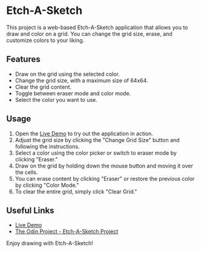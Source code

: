 # Etch-A-Sketch

This project is a web-based Etch-A-Sketch application that allows you to draw and color on a grid. You can change the grid size, erase, and customize colors to your liking.

## Features

- Draw on the grid using the selected color.
- Change the grid size, with a maximum size of 64x64.
- Clear the grid content.
- Toggle between eraser mode and color mode.
- Select the color you want to use.

## Usage

1. Open the [Live Demo](https://causadev.github.io/Etch-a-Sketch/) to try out the application in action.
2. Adjust the grid size by clicking the "Change Grid Size" button and following the instructions.
3. Select a color using the color picker or switch to eraser mode by clicking "Eraser."
4. Draw on the grid by holding down the mouse button and moving it over the cells.
5. You can erase content by clicking "Eraser" or restore the previous color by clicking "Color Mode."
6. To clear the entire grid, simply click "Clear Grid."

## Useful Links

- [Live Demo](https://causadev.github.io/Etch-a-Sketch/)
- [The Odin Project - Etch-A-Sketch Project](https://www.theodinproject.com/paths/foundations/courses/foundations/lessons/etch-a-sketch-project)

Enjoy drawing with Etch-A-Sketch!
